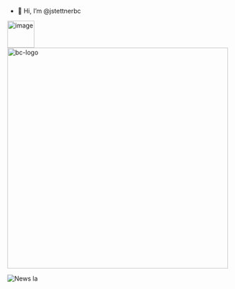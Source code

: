 - 👋 Hi, I’m @jstettnerbc

<!---
jstettnerbc/jstettnerbc is a ✨ special ✨ repository because its `README.md` (this file) appears on your GitHub profile.
You can click the Preview link to take a look at your changes.
--->

<img width="61" alt="image" src="https://github.com/jstettnerbc/jstettnerbc/assets/84310458/3ebcd671-10a0-4970-8dd1-3a3a17727c4c">

<img width="500" alt="bc-logo" src="[https://github.com/jstettnerbc/jstettnerbc/assets/84310458/3ebcd671-10a0-4970-8dd1-3a3a17727c4c](https://github.com/jstettnerbc/jstettnerbc/assets/84310458/fd23c42b-2b89-4d9d-aea9-8150557dfbe4)https://github.com/jstettnerbc/jstettnerbc/assets/84310458/fd23c42b-2b89-4d9d-aea9-8150557dfbe4">

![News la](https://github.com/jstettnerbc/jstettnerbc/assets/84310458/2457dbb2-7d0f-43af-8e1d-7d29de48a20f)
